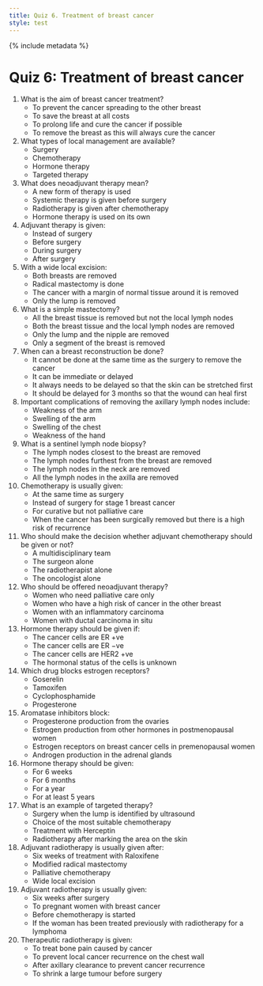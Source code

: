 ```yaml
---
title: Quiz 6. Treatment of breast cancer
style: test
---
```


{% include metadata %}

# Quiz 6: Treatment of breast cancer

1.	What is the aim of breast cancer treatment?
	-	To prevent the cancer spreading to the other breast
	-	To save the breast at all costs
	+	To prolong life and cure the cancer if possible
	-	To remove the breast as this will always cure the cancer
2.	What types of local management are available?
	+	Surgery
	-	Chemotherapy
	-	Hormone therapy
	-	Targeted therapy
3.	What does neoadjuvant therapy mean?
	-	A new form of therapy is used
	+	Systemic therapy is given before surgery
	-	Radiotherapy is given after chemotherapy
	-	Hormone therapy is used on its own
4.	Adjuvant therapy is given:
	-	Instead of surgery
	-	Before surgery
	-	During surgery
	+	After surgery
5.	With a wide local excision:
	-	Both breasts are removed
	-	Radical mastectomy is done
	+	The cancer with a margin of normal tissue around it is removed
	-	Only the lump is removed
6.	What is a simple mastectomy?
	+	All the breast tissue is removed but not the local lymph nodes
	-	Both the breast tissue and the local lymph nodes are removed
	-	Only the lump and the nipple are removed
	-	Only a segment of the breast is removed
7.	When can a breast reconstruction be done?
	-	It cannot be done at the same time as the surgery to remove the cancer
	+	It can be immediate or delayed
	-	It always needs to be delayed so that the skin can be stretched first
	-	It should be delayed for 3 months so that the wound can heal first
8.	Important complications of removing the axillary lymph nodes include:
	-	Weakness of the arm
	+	Swelling of the arm
	-	Swelling of the chest
	-	Weakness of the hand
9.	What is a sentinel lymph node biopsy?
	+	The lymph nodes closest to the breast are removed
	-	The lymph nodes furthest from the breast are removed
	-	The lymph nodes in the neck are removed
	-	All the lymph nodes in the axilla are removed
10.	Chemotherapy is usually given:
	-	At the same time as surgery
	-	Instead of surgery for stage 1 breast cancer
	-	For curative but not palliative care
	+	When the cancer has been surgically removed but there is a high risk of recurrence
11.	Who should make the decision whether adjuvant chemotherapy should be given or not?
	+	A multidisciplinary team
	-	The surgeon alone
	-	The radiotherapist alone
	-	The oncologist alone
12.	Who should be offered neoadjuvant therapy?
	-	Women who need palliative care only
	-	Women who have a high risk of cancer in the other breast
	+	Women with an inflammatory carcinoma
	-	Women with ductal carcinoma in situ
13.	Hormone therapy should be given if:
	+	The cancer cells are ER +ve
	-	The cancer cells are ER −ve
	-	The cancer cells are HER2 +ve
	-	The hormonal status of the cells is unknown
14.	Which drug blocks estrogen receptors?
	-	Goserelin
	+	Tamoxifen
	-	Cyclophosphamide
	-	Progesterone
15.	Aromatase inhibitors block:
	-	Progesterone production from the ovaries
	+	Estrogen production from other hormones in postmenopausal women
	-	Estrogen receptors on breast cancer cells in premenopausal women
	-	Androgen production in the adrenal glands
16.	Hormone therapy should be given:
	-	For 6 weeks
	-	For 6 months
	-	For a year
	+	For at least 5 years
17.	What is an example of targeted therapy?
	-	Surgery when the lump is identified by ultrasound
	-	Choice of the most suitable chemotherapy
	+	Treatment with Herceptin
	-	Radiotherapy after marking the area on the skin
18.	Adjuvant radiotherapy is usually given after:
	-	Six weeks of treatment with Raloxifene
	-	Modified radical mastectomy
	-	Palliative chemotherapy
	+	Wide local excision
19.	Adjuvant radiotherapy is usually given:
	+	Six weeks after surgery
	-	To pregnant women with breast cancer
	-	Before chemotherapy is started
	-	If the woman has been treated previously with radiotherapy for a lymphoma
20.	Therapeutic radiotherapy is given:
	+	To treat bone pain caused by cancer
	-	To prevent local cancer recurrence on the chest wall
	-	After axillary clearance to prevent cancer recurrence
	-	To shrink a large tumour before surgery
